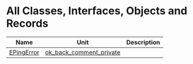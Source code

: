# All Classes, Interfaces, Objects and Records


| Name | Unit | Description |
|---|---|---|
| [EPingError](ok_back_comment_private.EPingError.md) | [ok_back_comment_private](ok_back_comment_private.md) |   |
